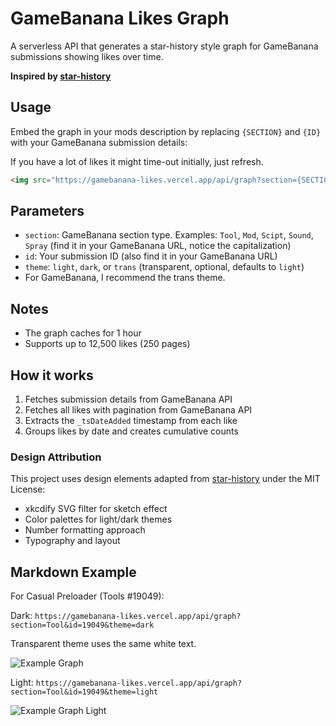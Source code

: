 # GameBanana Likes Graph

A serverless API that generates a star-history style graph for GameBanana submissions showing likes over time.

**Inspired by [star-history](https://github.com/star-history/star-history)**

## Usage

Embed the graph in your mods description by replacing `{SECTION}` and `{ID}` with your GameBanana submission details:

If you have a lot of likes it might time-out initially, just refresh.

```html
<img src="https://gamebanana-likes.vercel.app/api/graph?section={SECTION}&id={ID}&theme={THEME}" alt="Likes Graph">
```

## Parameters

- `section`: GameBanana section type. Examples: `Tool`, `Mod`, `Scipt`, `Sound`, `Spray` (find it in your GameBanana URL, notice the capitalization)
- `id`: Your submission ID (also find it in your GameBanana URL)
- `theme`: `light`, `dark`, or `trans` (transparent, optional, defaults to `light`)
- For GameBanana, I recommend the trans theme.

## Notes

- The graph caches for 1 hour
- Supports up to 12,500 likes (250 pages)

## How it works

1. Fetches submission details from GameBanana API
2. Fetches all likes with pagination from GameBanana API
3. Extracts the `_tsDateAdded` timestamp from each like
4. Groups likes by date and creates cumulative counts

### Design Attribution

This project uses design elements adapted from [star-history](https://github.com/star-history/star-history) under the MIT License:
- xkcdify SVG filter for sketch effect
- Color palettes for light/dark themes
- Number formatting approach
- Typography and layout


## Markdown Example

For Casual Preloader (Tools #19049):

Dark: `https://gamebanana-likes.vercel.app/api/graph?section=Tool&id=19049&theme=dark`

Transparent theme uses the same white text.

![Example Graph](https://gamebanana-likes.vercel.app/api/graph?section=Tool&id=19049&theme=dark)

Light: `https://gamebanana-likes.vercel.app/api/graph?section=Tool&id=19049&theme=light`

![Example Graph Light](https://gamebanana-likes.vercel.app/api/graph?section=Tool&id=19049&theme=light)

